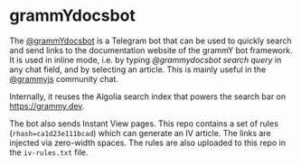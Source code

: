# grammYdocsbot

The [@grammYdocsbot](https://t.me/grammYdocsbot) is a Telegram bot that can be used to quickly search and send links to the documentation website of the grammY bot framework.
It is used in inline mode, i.e. by typing _@grammydocsbot search query_ in any chat field, and by selecting an article.
This is mainly useful in the [@grammyjs](https://t.me/grammyjs) community chat.

Internally, it reuses the Algolia search index that powers the search bar on <https://grammy.dev>.

The bot also sends Instant View pages.
This repo contains a set of rules (`rhash=ca1d23e111bcad`) which can generate an IV article.
The links are injected via zero-width spaces.
The rules are also uploaded to this repo in the `iv-rules.txt` file.
